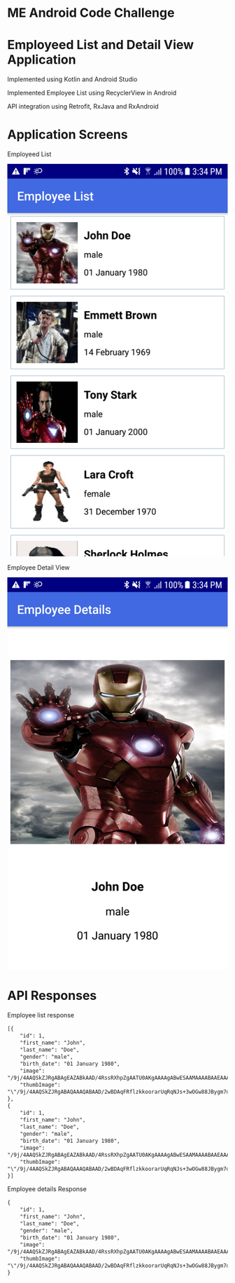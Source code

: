 # ME Android Code Challenge


# Employeed List and Detail View Application

Implemented using Kotlin and Android Studio

Implemented Employee List using RecyclerView in Android

API integration using Retrofit, RxJava and RxAndroid

# Application Screens

Employeed List

![](app/src/main/res/images/employee_list.png)

Employee Detail View

![](app/src/main/res/images/employee_detail_view.png)

# API Responses

Employee  list response 

    [{
        "id": 1,
        "first_name": "John",
        "last_name": "Doe",
        "gender": "male",
        "birth_date": "01 January 1980",
        "image": "/9j/4AAQSkZJRgABAgEAZABkAAD/4RssRXhpZgAATU0AKgAAAAgABwESAAMAAAABAAEAAAEaAAUA\nAAABAAAAYgEbAAUAAAABAAAAagEoAAMAAAABAAIAAAExAAIAAAAcAAAAcgEyAAIAAAAUAAAAjodp\nAAQAAAABAAAApAAAANAAD0JAAAAnEAAPQkAAACcQQWRvYmUgUGhvdG9zaG9wIENTMyBXaW5kb3dz\nADIwMTI6MDU6MTMgMTc6MDE6MjYAAAAAA6ABAAMAAAAB//8AAKACAAQAAAABAAADBqADAAQAAAAB\nAAAECAAAAAAAAAAGAQMAAwAAAAEABgAAARoABQAAAAEAAAEeARsABQAAAAEAAAEmASgAAwAAAAEA\nAgAAAgEABAAAAAEAAAEuAgIABAAAAAEAABn2AAAAAAAAAEgAAAABAAAASAYG7APFIwn2fPyqUG8\nydVqgggAAq1ERh9sxBV1faCQJr//2Q==\n",
        "thumbImage": "\"/9j/4AAQSkZJRgABAQAAAQABAAD/2wBDAqFRflzkkoorarUqRqNJs+3wOGw88JBygm7dkf/Z\""
    },
    {
        "id": 1,
        "first_name": "John",
        "last_name": "Doe",
        "gender": "male",
        "birth_date": "01 January 1980",
        "image": "/9j/4AAQSkZJRgABAgEAZABkAAD/4RssRXhpZgAATU0AKgAAAAgABwESAAMAAAABAAEAAAEaAAUA\nAAABAAAAYgEbAAUAAAABAAAAagEoAAMAAAABAAIAAAExAAIAAAAcAAAAcgEyAAIAAAAUAAAAjodp\nAAQAAAABAAAApAAAANAAD0JAAAAnEAAPQkAAACcQQWRvYmUgUGhvdG9zaG9wIENTMyBXaW5kb3dz\nADIwMTI6MDU6MTMgMTc6MDE6MjYAAAAAA6ABAAMAAAAB//8AAKACAAQAAAABAAADBqADAAQAAAAB\nAAAECAAAAAAAAAAGAQMAAwAAAAEABgAAARoABQAAAAEAAAEeARsABQAAAAEAAAEmASgAAwAAAAEA\nAgAAAgEABAAAAAEAAAEuAgIABAAAAAEAABn2AAAAAAAAAEgAAAABAAAASAYG7APFIwn2fPyqUG8\nydVqgggAAq1ERh9sxBV1faCQJr//2Q==\n",
        "thumbImage": "\"/9j/4AAQSkZJRgABAQAAAQABAAD/2wBDAqFRflzkkoorarUqRqNJs+3wOGw88JBygm7dkf/Z\""
    }]
    
Employee details Response

    {
        "id": 1,
        "first_name": "John",
        "last_name": "Doe",
        "gender": "male",
        "birth_date": "01 January 1980",
        "image": "/9j/4AAQSkZJRgABAgEAZABkAAD/4RssRXhpZgAATU0AKgAAAAgABwESAAMAAAABAAEAAAEaAAUA\nAAABAAAAYgEbAAUAAAABAAAAagEoAAMAAAABAAIAAAExAAIAAAAcAAAAcgEyAAIAAAAUAAAAjodp\nAAQAAAABAAAApAAAANAAD0JAAAAnEAAPQkAAACcQQWRvYmUgUGhvdG9zaG9wIENTMyBXaW5kb3dz\nADIwMTI6MDU6MTMgMTc6MDE6MjYAAAAAA6ABAAMAAAAB//8AAKACAAQAAAABAAADBqADAAQAAAAB\nAAAECAAAAAAAAAAGAQMAAwAAAAEABgAAARoABQAAAAEAAAEeARsABQAAAAEAAAEmASgAAwAAAAEA\nAgAAAgEABAAAAAEAAAEuAgIABAAAAAEAABn2AAAAAAAAAEgAAAABAAAASAYG7APFIwn2fPyqUG8\nydVqgggAAq1ERh9sxBV1faCQJr//2Q==\n",
        "thumbImage": "\"/9j/4AAQSkZJRgABAQAAAQABAAD/2wBDAqFRflzkkoorarUqRqNJs+3wOGw88JBygm7dkf/Z\""
    }

